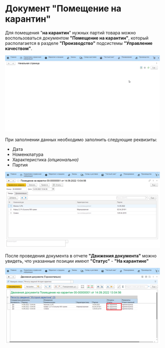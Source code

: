 # Документ "Помещение на карантин"

Для помещения "**на карантин**" нужных партий товара можно воспользоваться документом **"Помещение на карантин"**, который располагается в разделе **"Производство"** подсистемы **"Управление качеством"**.

![Производство.Помещение на карантин](QuarantinedPremises.assets/Pictures_01.gif)

При заполнении данных необходимо заполнить следующие реквизиты:

 - Дата
 - Номенклатура
 - Характеристика *(опционально)*
 - Партия

![Документ.Помещение на карантин](QuarantinedPremises.assets/Pictures_02.png)

После проведения документа в отчете **"Движения документа"** можно увидеть, что указанные позиции имеют **"Статус"** - **"На карантине"**

![Регистр.История карантина](QuarantinedPremises.assets/Pictures_03.png)